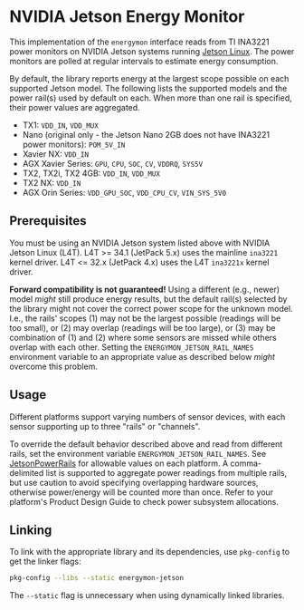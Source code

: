 # NVIDIA Jetson Energy Monitor

This implementation of the `energymon` interface reads from TI INA3221 power monitors on NVIDIA Jetson systems running [Jetson Linux](https://developer.nvidia.com/embedded/linux-tegra).
The power monitors are polled at regular intervals to estimate energy consumption.

By default, the library reports energy at the largest scope possible on each supported Jetson model.
The following lists the supported models and the power rail(s) used by default on each.
When more than one rail is specified, their power values are aggregated.

* TX1: `VDD_IN`, `VDD_MUX`
* Nano (original only - the Jetson Nano 2GB does not have INA3221 power monitors): `POM_5V_IN`
* Xavier NX: `VDD_IN`
* AGX Xavier Series: `GPU`, `CPU`, `SOC`, `CV`, `VDDRQ`, `SYS5V`
* TX2, TX2i, TX2 4GB: `VDD_IN`, `VDD_MUX`
* TX2 NX: `VDD_IN`
* AGX Orin Series: `VDD_GPU_SOC`, `VDD_CPU_CV`, `VIN_SYS_5V0`

## Prerequisites

You must be using an NVIDIA Jetson system listed above with NVIDIA Jetson Linux (L4T).
L4T >= 34.1 (JetPack 5.x) uses the mainline `ina3221` kernel driver.
L4T <= 32.x (JetPack 4.x) uses the L4T `ina3221x` kernel driver.

**Forward compatibility is not guaranteed!**
Using a different (e.g., newer) model *might* still produce energy results, but the default rail(s) selected by the library might not cover the correct power scope for the unknown model.
I.e., the rails' scopes (1) may not be the largest possible (readings will be too small), or (2) may overlap (readings will be too large), or (3) may be combination of (1) and (2) where some sensors are missed while others overlap with each other.
Setting the `ENERGYMON_JETSON_RAIL_NAMES` environment variable to an appropriate value as described below *might* overcome this problem.

## Usage

Different platforms support varying numbers of sensor devices, with each sensor supporting up to three "rails" or "channels".

To override the default behavior described above and read from different rails, set the environment variable `ENERGYMON_JETSON_RAIL_NAMES`.
See [JetsonPowerRails](./JetsonPowerRails.md) for allowable values on each platform.
A comma-delimited list is supported to aggregate power readings from multiple rails, but use caution to avoid specifying overlapping hardware sources, otherwise power/energy will be counted more than once.
Refer to your platform's Product Design Guide to check power subsystem allocations.

## Linking

To link with the appropriate library and its dependencies, use `pkg-config` to get the linker flags:

```sh
pkg-config --libs --static energymon-jetson
```

The `--static` flag is unnecessary when using dynamically linked libraries.
